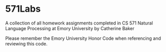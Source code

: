 # 571Labs
A collection of all homework assignments completed in CS 571 Natural Language Processing at Emory University by Catherine Baker

Please remember the Emory University Honor Code when referencing and reviewing this code.
